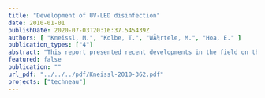 ```yaml
---
title: "Development of UV-LED disinfection"
date: 2010-01-01
publishDate: 2020-07-03T20:16:37.545439Z
authors: [ "Kneissl, M.", "Kolbe, T.", "WÃ¼rtele, M.", "Hoa, E." ]
publication_types: ["4"]
abstract: "This report presented recent developments in the field on the UV-LED disinfection. This technological field is very recent and further interests - along with rapid and continuing improvements in performance (especially in terms of emission power) - are expected within the next years. After the physical characterisation of the few UV-LEDs - at 269 and 282 nm - that are currently available on the market, their disinfecting action was to be measured via biodosimetric tests. They show an increase of the inactivationwith an increasing fluence using different types of raw water, although some early static tests tend to highlight potential recontamination and inhomogeneous distribution of UV-light - which may be explained by the module configuration. Main other results indicate that UV-absorbing compounds in the various waters reduce the disinfection capacity. Morevoer, a more effective disinfection is observed at 269 nm than at 282 nm for a similar fluence. However, the emission output is better with 282 nm - UV-LEDs. Therefore, an interesting aspect, worth being investigated in the future is to ensure an optimized configuration, which balances the input power, which is necessay to run the UV-LED module, and its disinfecting action. With potential enhanced emission powers, new developments for UV-LED water purification applications would enable to perform larger-scale tests and shorten UV exposure times."
featured: false
publication: ""
url_pdf: "../../../pdf/Kneissl-2010-362.pdf"
projects: ["techneau"]
---
```


